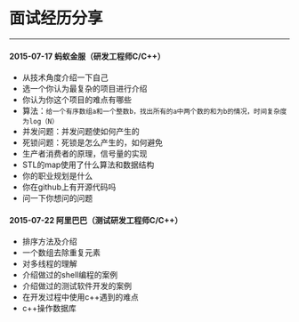 面试经历分享
====

- - -


#### 2015-07-17 蚂蚁金服（研发工程师C/C++）
+ 从技术角度介绍一下自己
+ 选一个你认为最复杂的项目进行介绍
+ 你认为你这个项目的难点有哪些
+ 算法：`给一个有序数组a和一个整数b，找出所有的a中两个数的和为b的情况，时间复杂度为log（N）`
+ 并发问题：并发问题使如何产生的
+ 死锁问题：死锁是怎么产生的，如何避免
+ 生产者消费者的原理，信号量的实现
+ STL的map使用了什么算法和数据结构
+ 你的职业规划是什么
+ 你在github上有开源代码吗
+ 问一下你想问的问题


#### 2015-07-22 阿里巴巴（测试研发工程师C/C++）
+ 排序方法及介绍
+ 一个数组去除重复元素
+ 对多线程的理解
+ 介绍做过的shell编程的案例
+ 介绍做过的测试软件开发的案例
+ 在开发过程中使用c++遇到的难点
+ c++操作数据库
